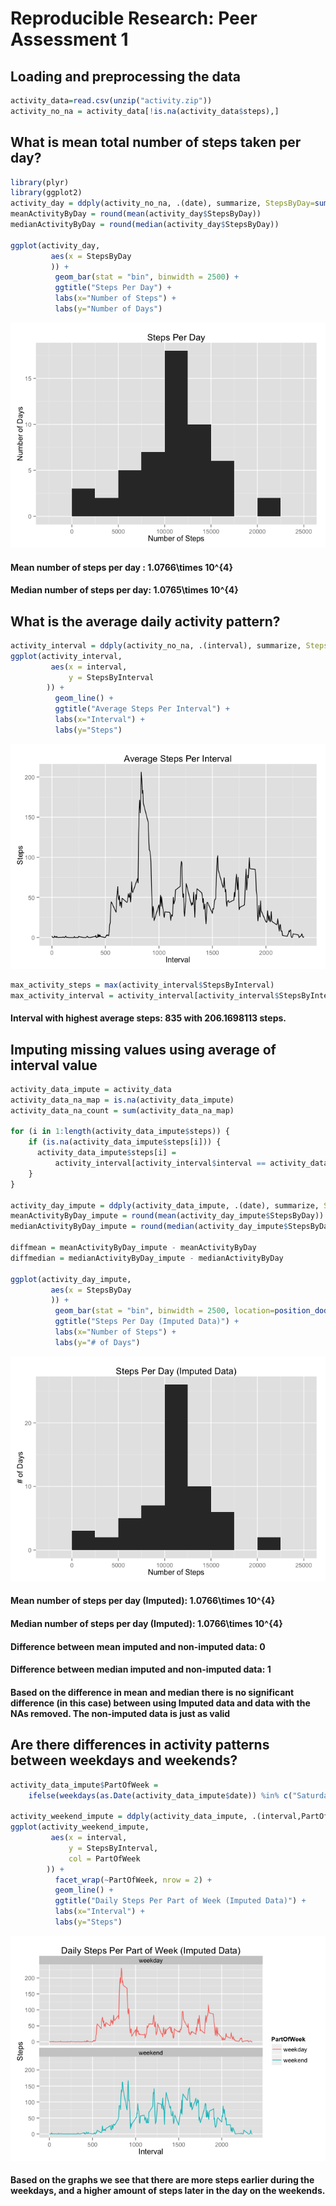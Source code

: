 # Reproducible Research: Peer Assessment 1


## Loading and preprocessing the data


```r
activity_data=read.csv(unzip("activity.zip"))
activity_no_na = activity_data[!is.na(activity_data$steps),]
```

## What is mean total number of steps taken per day?

```r
library(plyr)
library(ggplot2)
activity_day = ddply(activity_no_na, .(date), summarize, StepsByDay=sum(steps))
meanActivityByDay = round(mean(activity_day$StepsByDay))
medianActivityByDay = round(median(activity_day$StepsByDay))

ggplot(activity_day, 
         aes(x = StepsByDay
         )) +
          geom_bar(stat = "bin", binwidth = 2500) + 
          ggtitle("Steps Per Day") + 
          labs(x="Number of Steps") + 
          labs(y="Number of Days")
```

![](PA1_template_files/figure-html/unnamed-chunk-2-1.png)<!-- -->

#### Mean number of steps per day : 1.0766\times 10^{4}
#### Median number of steps per day: 1.0765\times 10^{4}

## What is the average daily activity pattern?

```r
activity_interval = ddply(activity_no_na, .(interval), summarize, StepsByInterval=mean(steps))
ggplot(activity_interval, 
         aes(x = interval, 
             y = StepsByInterval
        )) +
          geom_line() + 
          ggtitle("Average Steps Per Interval") + 
          labs(x="Interval") + 
          labs(y="Steps")
```

![](PA1_template_files/figure-html/unnamed-chunk-3-1.png)<!-- -->

```r
max_activity_steps = max(activity_interval$StepsByInterval)
max_activity_interval = activity_interval[activity_interval$StepsByInterval == max_activity_steps, "interval"]
```
#### Interval with highest average steps: 835  with 206.1698113 steps.


## Imputing missing values using average of interval value

```r
activity_data_impute = activity_data
activity_data_na_map = is.na(activity_data_impute)
activity_data_na_count = sum(activity_data_na_map)

for (i in 1:length(activity_data_impute$steps)) {
    if (is.na(activity_data_impute$steps[i])) {
      activity_data_impute$steps[i] =  
          activity_interval[activity_interval$interval == activity_data[i,"interval"],"StepsByInterval"] 
    }
}

activity_day_impute = ddply(activity_data_impute, .(date), summarize, StepsByDay=sum(steps))
meanActivityByDay_impute = round(mean(activity_day_impute$StepsByDay))
medianActivityByDay_impute = round(median(activity_day_impute$StepsByDay))

diffmean = meanActivityByDay_impute - meanActivityByDay
diffmedian = medianActivityByDay_impute - medianActivityByDay

ggplot(activity_day_impute, 
         aes(x = StepsByDay
         )) +
          geom_bar(stat = "bin", binwidth = 2500, location=position_dodge()) + 
          ggtitle("Steps Per Day (Imputed Data)") + 
          labs(x="Number of Steps") + 
          labs(y="# of Days")
```

![](PA1_template_files/figure-html/unnamed-chunk-4-1.png)<!-- -->

#### Mean number of steps per day (Imputed): 1.0766\times 10^{4}
#### Median number of steps per day (Imputed): 1.0766\times 10^{4}

#### Difference between mean imputed and non-imputed data: 0
#### Difference between median imputed and non-imputed data: 1

#### Based on the difference in mean and median there is no significant difference (in this case) between using Imputed data and data with the NAs removed.  The non-imputed data is just as valid


## Are there differences in activity patterns between weekdays and weekends?

```r
activity_data_impute$PartOfWeek = 
    ifelse(weekdays(as.Date(activity_data_impute$date)) %in% c("Saturday","Sunday"),"weekend","weekday")

activity_weekend_impute = ddply(activity_data_impute, .(interval,PartOfWeek), summarize, StepsByInterval=mean(steps))
ggplot(activity_weekend_impute, 
         aes(x = interval, 
             y = StepsByInterval,
             col = PartOfWeek
        )) +
          facet_wrap(~PartOfWeek, nrow = 2) +
          geom_line() + 
          ggtitle("Daily Steps Per Part of Week (Imputed Data)") + 
          labs(x="Interval") + 
          labs(y="Steps")
```

![](PA1_template_files/figure-html/unnamed-chunk-5-1.png)<!-- -->

#### Based on the graphs we see that there are more steps earlier during the weekdays, and a higher amount of steps later in the day on the weekends.  

